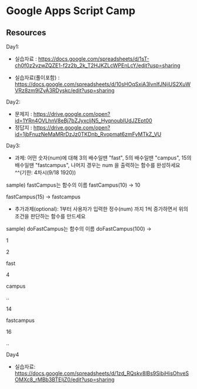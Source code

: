 # Google Apps Script Camp

## Resources

Day1:


- 실습자료 : https://docs.google.com/spreadsheets/d/1sT-ch0f0z2vzwZQZE1-f2z2b_2k_T2HJKZLcWPEnLcY/edit?usp=sharing

- 실습자료(풀이포함) : https://docs.google.com/spreadsheets/d/10sHOqSxiA3lvnIfJNijUS2XuWVRz8zm9IZyA3RDyskc/edit?usp=sharing


Day2:

- 문제지 : https://drive.google.com/open?id=1YRn4OVLhnV8eBj7bZJyxcljN5_HyqnoubIUdJZEpt00
- 정답지 : https://drive.google.com/open?id=1jbFnuzNeMaMRrDzJz0TKDnb_Rvopmat6zmFyMTkZ_VU

Day3:

- 과제: 어떤 숫자(num)에 대해 3의 배수일땐 "fast", 5의 배수일땐 "campus", 15의 배수일땐 "fastcampus", 나머지 경우는 num 을 출력하는 함수를 완성하세요^^(기한: 4차시(9/18 1920))

sample) fastCampus는 함수의 이름
fastCampus(10)
-> 10

fastCampus(15)
-> fastcampus

- 추가과제(optional): 1부터 사용자가 입력한 정수(num) 까지 1씩 증가하면서 위의 조건을 판단하는 함수를 만드세요

sample) doFastCampus는 함수의 이름
doFastCampus(100)
->

1

2

fast

4

campus

..

14

fastcampus

16

..

Day4
- 실습자료: https://docs.google.com/spreadsheets/d/1zd_RQskv8lBs9SibiHisOhveSOMXc8_rMBb3BTEIjZ0/edit?usp=sharing

